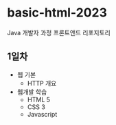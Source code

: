 # basic-html-2023
Java 개발자 과정 프론트앤드 리포지토리

## 1일차
- 웹 기본
    - HTTP 개요
- 웹개발 학습
    - HTML 5
    - CSS 3
    - Javascript
